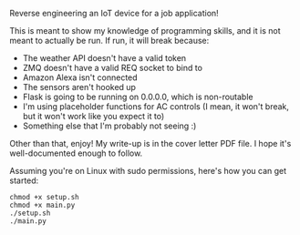 Reverse engineering an IoT device for a job application!

This is meant to show my knowledge of programming skills, and it is not meant to actually be run. If run, it will break because:

- The weather API doesn't have a valid token
- ZMQ doesn't have a valid REQ socket to bind to
- Amazon Alexa isn't connected
- The sensors aren't hooked up
- Flask is going to be running on 0.0.0.0, which is non-routable
- I'm using placeholder functions for AC controls (I mean, it won't break, but it won't work like you expect it to)
- Something else that I'm probably not seeing :)

Other than that, enjoy! My write-up is in the cover letter PDF file. I hope it's well-documented enough to follow.

Assuming you're on Linux with sudo permissions, here's how you can get started:
```
chmod +x setup.sh
chmod +x main.py
./setup.sh
./main.py
```
